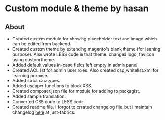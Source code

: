 # Custom module & theme by hasan

## About
* Created custom module for showing placeholder text and image which can be edited from backend.
* Created custom theme by extending magento's blank theme (for leaning purpose). Also wrote LESS code in that theme. changed logo, favicon using custom theme.
* Added default values in-case fields left empty in admin panel.
* Created ACL list for admin user roles. Also created csp_whitelist.xml for learning purpose.
* Added strict datatypes.
* Added escaper functions to block XSS.
* Created composer.json file for module for adding to packagist.
* Added sample translation.
* Converted CSS code to LESS code.
* Created readme file. I forgot to created changelog file. but i maintain changelog [here](https://bitbucket.org/sozodesign/just-fabrics/src/master/CHANGELOG.md) at just-fabrics.
